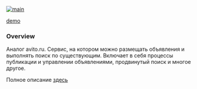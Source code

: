 [![main](https://github.com/infl4me/rails-project-lvl3/actions/workflows/main.yml/badge.svg)](https://github.com/infl4me/rails-project-lvl3/actions/workflows/main.yml)

[demo](https://intense-ravine-05453.herokuapp.com/)

### Overview
Аналог avito.ru. Сервис, на котором можно размещать объявления и выполнять поиск по существующим. Включает в себя процессы публикации и управлении объявлениями, продвинутый поиск и многое другое.

Полное описание [здесь](https://ru.hexlet.io/programs/rails/projects/65)
